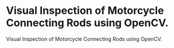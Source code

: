 # Visual Inspection of Motorcycle Connecting Rods using OpenCV.

Visual Inspection of Motorcycle Connecting Rods using OpenCV.
